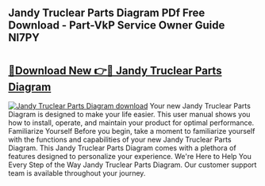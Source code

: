 ## Jandy Truclear Parts Diagram PDf Free Download - Part-VkP Service Owner Guide Nl7PY

# <h2><a href="http://dfsl1q2.blite.top/?on=Jandy+Truclear+Parts+Diagram">🔗Download New 👉🔴 Jandy Truclear Parts Diagram</a></h2>

[![Jandy Truclear Parts Diagram download](https://i.imgur.com/lujVjoI.png)](http://dfsl1q2.blite.top/?on=Jandy+Truclear+Parts+Diagram)
Your new Jandy Truclear Parts Diagram is designed to make your life easier. This user manual shows you how to install, operate, and maintain your product for optimal performance. Familiarize Yourself Before you begin, take a moment to familiarize yourself with the functions and capabilities of your new Jandy Truclear Parts Diagram. This Jandy Truclear Parts Diagram comes with a plethora of features designed to personalize your experience. We're Here to Help You Every Step of the Way Jandy Truclear Parts Diagram. Our customer support team is available throughout your journey.
